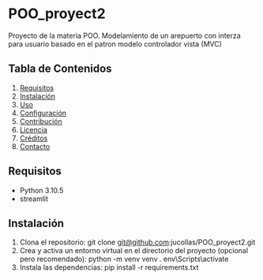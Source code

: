 # POO_proyect2

Proyecto de la materia POO. Modelamiento de un arepuerto con interza para usuario basado en el patron modelo controlador vista (MVC)

## Tabla de Contenidos

1. [Requisitos](#requisitos)
2. [Instalación](#instalación)
3. [Uso](#uso)
4. [Configuración](#configuración)
5. [Contribución](#contribución)
6. [Licencia](#licencia)
7. [Créditos](#créditos)
8. [Contacto](#contacto)

## Requisitos

- Python 3.10.5
- streamlit

## Instalación

1. Clona el repositorio:
    git clone git@github.com:jucollas/POO_proyect2.git
2. Crea y activa un entorno virtual en el directorio del proyecto (opcional pero recomendado):
    python -m venv venv
    . env\Scripts\activate
3. Instala las dependencias:
    pip install -r requirements.txt